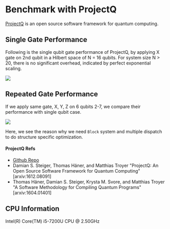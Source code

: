 # Benchmark with ProjectQ
[ProjectQ](https://projectq.ch) is an open source software framework for quantum computing.

## Single Gate Performance

Following is the single qubit gate performance of ProjectQ, by applying X gate on 2nd qubit in a Hilbert space of N = 16 qubits. For system size N > 20, there is no significant overhead, indicated by perfect exponential scaling.

![](../asset/figures/projectq-xyz.png)

## Repeated Gate Performance

If we apply same gate, X, Y, Z on 6 qubits 2-7, we compare their performance with single qubit case.

![](../asset/figures/projectq-comparerepeat.png)

Here, we see the reason why we need `Block` system and multiple dispatch to do structure specific optimization.

#### ProjectQ Refs
* [Github Repo](https://github.com/ProjectQ-Framework/ProjectQ)
* Damian S. Steiger, Thomas Häner, and Matthias Troyer "ProjectQ: An Open Source Software Framework for Quantum Computing" [arxiv:1612.08091]
* Thomas Häner, Damian S. Steiger, Krysta M. Svore, and Matthias Troyer "A Software Methodology for Compiling Quantum Programs" [arxiv:1604.01401]

## CPU Information
Intel(R) Core(TM) i5-7200U CPU @ 2.50GHz
